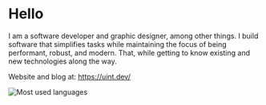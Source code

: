 # Hello

I am a software developer and graphic designer, among other things.
I build software that simplifies tasks while maintaining the focus of being performant, robust, and modern. That, while getting to know existing and new technologies along the way.

Website and blog at: https://uint.dev/

<img src="https://github-readme-stats-git-masterrstaa-rickstaa.vercel.app/api/top-langs?username=uintdev&langs_count=8&hide=c,c%2B%2B,makefile,assembly,cmake,objective-c,swift,ruby,kotlin,ejs,html&show_icons=true&layout=compact&bg_color=242424&text_color=ffffff&title_color=ffffff&border_radius=20&hide_border=true" alt="Most used languages">
